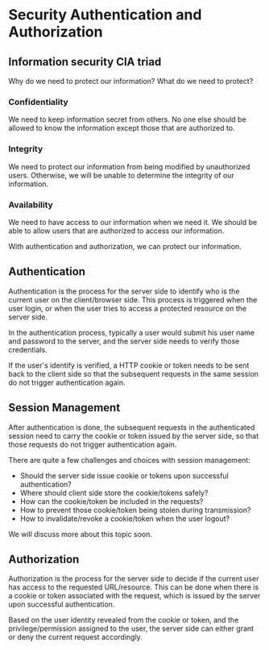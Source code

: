 # Security Authentication and Authorization

## Information security CIA triad

Why do we need to protect our information? What do we need to protect?

### Confidentiality

We need to keep information secret from others. No one else should be allowed to know the information except those that are authorized to.

### Integrity

We need to protect our information from being modified by unauthorized users. Otherwise, we will be unable to determine the integrity of our information.

### Availability

We need to have access to our information when we need it. We should be able to allow users that are authorized to access our information.

With authentication and authorization, we can protect our information.

## Authentication

Authentication is the process for the server side to identify who is the current user on the client/browser side. This process is triggered when the user login, or when the user tries to access a protected resource on the server side.

In the authentication process, typically a user would submit his user name and password to the server, and the server side needs to verify those credentials.

If the user's identify is verified, a HTTP cookie or token needs to be sent back to the client side so that the subsequent requests in the same session do not trigger authentication again.

## Session Management

After authentication is done, the subsequent requests in the authenticated session need to carry the cookie or token issued by the server side, so that those requests do not trigger authentication again.

There are quite a few challenges and choices with session management:

- Should the server side issue cookie or tokens upon successful authentication?
- Where should client side store the cookie/tokens safely?
- How can the cookie/token be included in the requests?
- How to prevent those cookie/token being stolen during transmission?
- How to invalidate/revoke a cookie/token when the user logout?

We will discuss more about this topic soon.

## Authorization

Authorization is the process for the server side to decide if the current user has access to the requested URL/resource. This can be done when there is a cookie or token associated with the request, which is issued by the server upon successful authentication.

Based on the user identity revealed from the cookie or token, and the privilege/permission assigned to the user, the server side can either grant or deny the current request accordingly.
